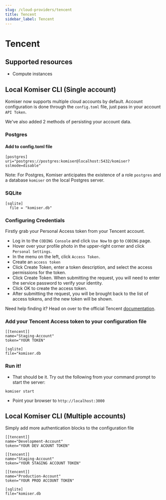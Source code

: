 ```yaml
---
slug: /cloud-providers/tencent
title: Tencent
sidebar_label: Tencent
---
```


# Tencent

## Supported resources
- Compute instances

## Local Komiser CLI (Single account)

Komiser now supports multiple cloud accounts by default. Account configuration is done through the `config.toml` file, just pass in your account `API Token`.

We've also added 2 methods of persisting your account data.
### Postgres
#### Add to config.toml file
```
[postgres]
uri="postgres://postgres:komiser@localhost:5432/komiser?sslmode=disable"
```
Note: For Postgres, Komiser anticipates the existence of a role `postgres` and a database `komiser` on the local Postgres server.

### SQLite

```
[sqlite]
  file = "komiser.db"
```

### Configuring Credentials

Firstly grab your Personal Access token from your Tencent account.

- Log in to the `CODING Console` and click `Use Now` to go to `CODING` page.
- Hover over your profile photo in the upper-right corner and click `Personal Settings`.
- In the menu on the left, click `Access Token.`
- Create an `access token`
- Click Create Token, enter a token description, and select the access permissions for the token.
- Click Create Token. When submitting the request, you will need to enter the service password to verify your identity.
- Click OK to create the access token.
- After submitting the request, you will be brought back to the list of access tokens, and the new token will be shown.

Need help finding it? Head on over to the official Tencent [documentation](https://www.tencentcloud.com/document/product/1132/44731).

### Add your Tencent Access token to your configuration file

```
[[tencent]]
name="Staging-Account"
token="YOUR TOKEN"

[sqlite]
file="komiser.db
```
                                        

### Run it!
* That should be it. Try out the following from your command prompt to start the server:

```
komiser start 
```

* Point your browser to `http://localhost:3000`

## Local Komiser CLI (Multiple accounts)
Simply add more authentication blocks to the configuration file

```
[[tencent]]
name="Development-Account"
token="YOUR DEV ACOUNT TOKEN"

[[tencent]]
name="Staging-Account"
token="YOUR STAGING ACCOUNT TOKEN"

[[tencent]]
name="Production-Account"
token="YOUR PROD ACCOUNT TOKEN"

[sqlite]
file="komiser.db
```
